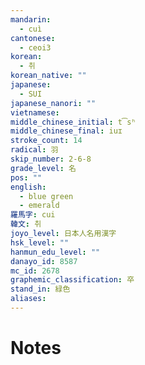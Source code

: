 ```yaml
---
mandarin:
  - cuì
cantonese:
  - ceoi3
korean:
  - 취
korean_native: ""
japanese:
  - SUI
japanese_nanori: ""
vietnamese:
middle_chinese_initial: t͡sʰ
middle_chinese_final: iuɪ
stroke_count: 14
radical: 羽
skip_number: 2-6-8
grade_level: 名
pos: ""
english:
  - blue green
  - emerald
羅馬字: cui
韓文: 취
joyo_level: 日本人名用漢字
hsk_level: ""
hanmun_edu_level: ""
danayo_id: 8587
mc_id: 2678
graphemic_classification: 卒
stand_in: 緑色
aliases:
---
```


# Notes
